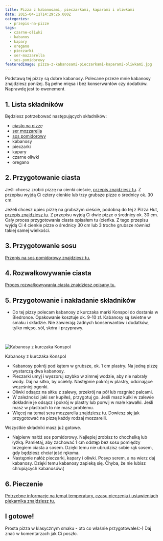 ```yaml
---
title: Pizza z kabanosami, pieczarkami, kaparami i oliwkami
date: 2015-04-11T14:29:26.000Z
categories: 
  - przepis-na-pizze
tags: 
  - czarne-oliwki
  - kabanos
  - kapary
  - oregano
  - pieczarki
  - ser-mozzarella
  - sos-pomidorowy
featuredImage: pizza-z-kabanosami-pieczarkami-kaparami-oliwkami.jpg
---
```


Podstawą tej pizzy są dobre kabanosy. Polecane przeze mnie kabanosy znajdziesz poniżej. Są pełne mięsa i bez konserwantów czy dodatków. Naprawdę jest to ewenement.

## 1\. Lista składników

Będziesz potrzebować następujących składników:

- <a title="Przepis na ciasto na pizzę" href="/przepis-na-ciasto-na-pizze/">ciasto na pizzę</a>
- <a title="Jaki ser wybrać do pizzy?" href="/jaki-ser-wybrac-do-pizzy/">ser mozzarella</a>
- <a title="Sos pomidorowy" href="/sos-pomidorowy/">sos pomidorowy</a>
- kabanosy
- pieczarki
- kapary
- czarne oliwki
- oregano

## 2\. Przygotowanie ciasta

Jeśli chcesz zrobić pizzę na cienki cieście, <a title="Przepisy na pizzę" href="/przepisy-na-pizze/">przepis znajdziesz tu</a>. Z przepisu wyjdą Ci cztery cienkie lub trzy grubsze pizze o średnicy ok. 30 cm.

Jeżeli chcesz upiec pizzę na grubszym cieście, podobną do tej z Pizza Hut, <a title="Jak zrobić ciasto na pizzę jak w Pizza Hut?" href="/jak-zrobic-ciasto-na-pizze-jak-w-pizza-hut/">przepis znajdziesz tu</a>. Z przepisu wyjdą Ci dwie pizze o średnicy ok. 30 cm. Cały proces przygotowania ciasta opisałem tu (cieńka. Z tego przepisu wyjdą Ci 4 cienkie pizze o średnicy 30 cm lub 3 troche grubsze również takiej samej wielkości.

## 3\. Przygotowanie sosu

<a title="Sos pomidorowy" href="/sos-pomidorowy/">Przepis na sos pomidorowy znajdziesz tu.</a>

## 4\. Rozwałkowywanie ciasta

<a title="Jak wałkować ciasto do pizzy?" href="/jak-walkowac-ciasto-pizzy/">Proces rozwałkowywania ciasta znajdziesz opisany tu.</a>

## 5\. Przygotowanie i nakładanie składników

- Do tej pizzy polecam kabanosy z kurczaka marki Konspol do dostania w Biedronce. Opakowanie kosztuje ok. 9-10 zł. Kabanosy są świetne w smaku i składzie. Nie zawierają żadnych konserwantów i dodatków, tylko mięso, sól, skóra i przyprawy.

 

![Kabanosy z kurczaka Konspol](konspol-kabanosy-z-kurczaka-225x300.jpg)

Kabanosy z kurczaka Konspol

- Kabanosy pokrój pod kątem w grubsze, ok. 1 cm plastry. Na jedną pizzę wystarczą dwa kabanosy.
- Pieczarki umyj i wyszoruj szybko w zimnej wodzie, aby nie nabrały wody. Daj na sitko, by ociekły. Następnie pokrój w plastry, odcinające wcześniej ogonki.
- Oliwki odsącz na sitku z zalewy, przekrój na pół lub rozgnieć palcami.
- W zależności jaki ser kupiłeś, przygotuj go. Jeśli masz kulki w zalewie dokładnie je odsącz i pokrój w plastry lub porwij w małe kawałki. Jeśli masz w plastrach to nie masz problemu.
- Więcej na temat sera mozzarella znajdziesz tu. Dowiesz się jak przygotować na pizzę każdy rodzaj mozzarelli.

Wszystkie składniki masz już gotowe.

- Najpierw nałóż sos pomidorowy. Najlepiej zrobisz to chochelką lub łyżką. Pamietaj, aby zachować 1 cm odstęp bez sosu pomiędzy brzegiem ciasta a sosem. Dzięki temu nie ubrudzisz sobie rąk sosem, gdy będziesz chciał jeść rękoma.
- Następnie nałóż pieczarki, kapary i oliwki. Posyp serem, a na wierz daj kabanosy. Dzięki temu kabanosy zapieką się. Chyba, że nie lubisz chrupiących kabanosów:)

## 6\. Pieczenie

<a title="Jak ustawić piekarnik do pieczenia pizzy?" href="/jak-ustawic-piekarnik-do-pieczenia-pizzy-2/">Potrzebne informacje na temat temperatury, czasu pieczenia i ustawieniach piekarnika znajdziesz tu.</a>

## I gotowe!

Prosta pizza w klasycznym smaku - oto co właśnie przygotowałeś:-) Daj znać w komentarzach jak Ci poszło.
